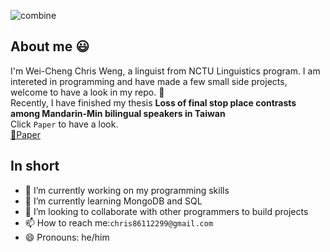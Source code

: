 ![combine](https://user-images.githubusercontent.com/46368570/90950047-abf30a00-e480-11ea-8995-34c047ad9b82.gif)
## About me :smiley:
I'm Wei-Cheng Chris Weng, a linguist from NCTU Linguistics program. I am intereted in programming and have made a few small side projects, welcome to have a look in my repo. :eyes:<br>
Recently, I have finished my thesis **Loss of final stop place contrasts among Mandarin-Min bilingual speakers in Taiwan**<br> 
Click `Paper` to have a look. <br>
[:page_facing_up:Paper](https://drive.google.com/file/d/18EkLs3gQPgywdR6CMyAyZ-6jlfong8AF/view?usp=sharing)<br>

## In short
- 🔭 I’m currently working on my programming skills 
- 🌱 I’m currently learning MongoDB and SQL
- 👯 I’m looking to collaborate with other programmers to build projects
- 📫 How to reach me:`chris86112299@gmail.com`
- 😄 Pronouns: he/him


